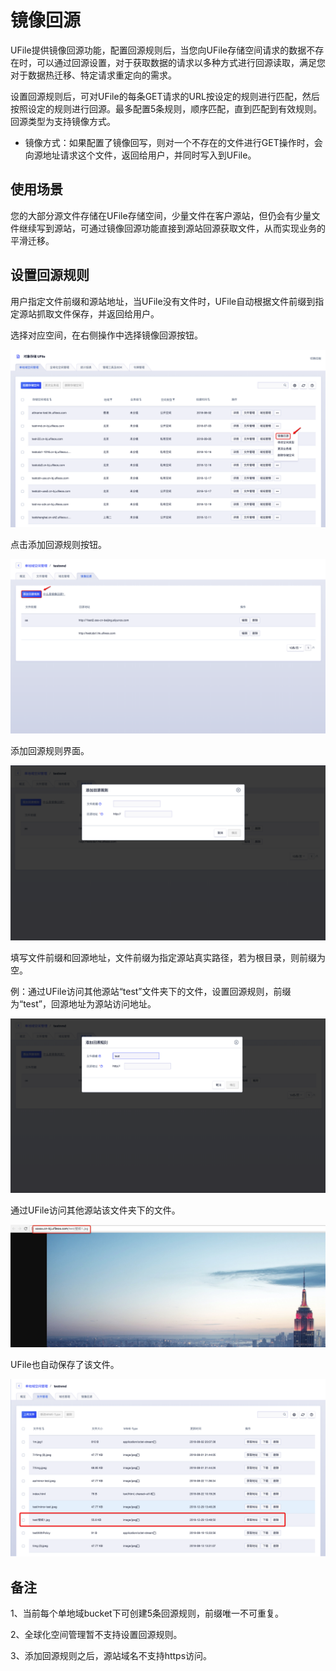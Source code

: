 # 镜像回源

UFile提供镜像回源功能，配置回源规则后，当您向UFile存储空间请求的数据不存在时，可以通过回源设置，对于获取数据的请求以多种方式进行回源读取，满足您对于数据热迁移、特定请求重定向的需求。

设置回源规则后，可对UFile的每条GET请求的URL按设定的规则进行匹配，然后按照设定的规则进行回源。最多配置5条规则，顺序匹配，直到匹配到有效规则。回源类型为支持镜像方式。

* 镜像方式：如果配置了镜像回写，则对一个不存在的文件进行GET操作时，会向源地址请求这个文件，返回给用户，并同时写入到UFile。

## 使用场景

您的大部分源文件存储在UFile存储空间，少量文件在客户源站，但仍会有少量文件继续写到源站，可通过镜像回源功能直接到源站回源获取文件，从而实现业务的平滑迁移。

## 设置回源规则

用户指定文件前缀和源站地址，当UFile没有文件时，UFile自动根据文件前缀到指定源站抓取文件保存，并返回给用户。

选择对应空间，在右侧操作中选择镜像回源按钮。

![](/images/guide/进入镜像回源界面v4.png)

点击添加回源规则按钮。

![](/images/guide/点击回源规则v4.png)

添加回源规则界面。

![](/images/guide/添加回源规则界面v4.png)

填写文件前缀和回源地址，文件前缀为指定源站真实路径，若为根目录，则前缀为空。

例：通过UFile访问其他源站“test”文件夹下的文件，设置回源规则，前缀为“test”，回源地址为源站访问地址。

![](/images/guide/设置前缀为test.png)

通过UFile访问其他源站该文件夹下的文件。

![](/images/访问源站文件.jpg)

UFile也自动保存了该文件。

![](/images/guide/镜像下载-文件列表v4.png)


## 备注

1、当前每个单地域bucket下可创建5条回源规则，前缀唯一不可重复。

2、全球化空间管理暂不支持设置回源规则。

3、添加回源规则之后，源站域名不支持https访问。
